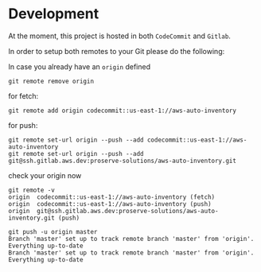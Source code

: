 # Development

At the moment, this project is hosted in both `CodeCommit` and `Gitlab`.

In order to setup both remotes to your Git please do the following:

In case you already have an `origin` defined
```
git remote remove origin
```

for fetch:
```
git remote add origin codecommit::us-east-1://aws-auto-inventory
````

for push:
```
git remote set-url origin --push --add codecommit::us-east-1://aws-auto-inventory
git remote set-url origin --push --add git@ssh.gitlab.aws.dev:proserve-solutions/aws-auto-inventory.git
```

check your origin now
```
git remote -v
origin	codecommit::us-east-1://aws-auto-inventory (fetch)
origin	codecommit::us-east-1://aws-auto-inventory (push)
origin	git@ssh.gitlab.aws.dev:proserve-solutions/aws-auto-inventory.git (push)

git push -u origin master
Branch 'master' set up to track remote branch 'master' from 'origin'.
Everything up-to-date
Branch 'master' set up to track remote branch 'master' from 'origin'.
Everything up-to-date
```

